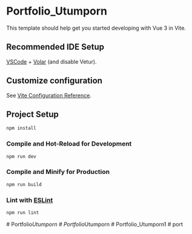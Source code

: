 # Portfolio_Utumporn

This template should help get you started developing with Vue 3 in Vite.

## Recommended IDE Setup

[VSCode](https://code.visualstudio.com/) + [Volar](https://marketplace.visualstudio.com/items?itemName=Vue.volar) (and disable Vetur).

## Customize configuration

See [Vite Configuration Reference](https://vite.dev/config/).

## Project Setup

```sh
npm install
```

### Compile and Hot-Reload for Development

```sh
npm run dev
```

### Compile and Minify for Production

```sh
npm run build
```

### Lint with [ESLint](https://eslint.org/)

```sh
npm run lint
```
#   P o r t f o l i o _ U t u m p o r n  
 #   P o r t f o l i o _ U t u m p o r n  
 #   P o r t f o l i o _ U t u m p o r n 1  
 #   p o r t  
 